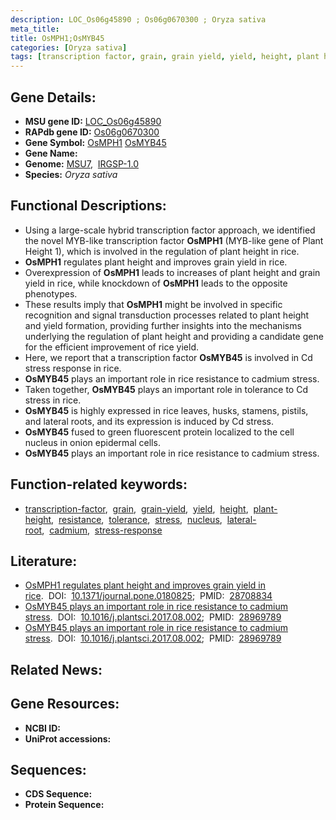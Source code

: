 ```yaml
---
description: LOC_Os06g45890 ; Os06g0670300 ; Oryza sativa
meta_title:
title: OsMPH1;OsMYB45
categories: [Oryza sativa]
tags: [transcription factor, grain, grain yield, yield, height, plant height, resistance, tolerance, stress, nucleus, lateral root, cadmium, stress response]
---
```


## Gene Details:
- **MSU gene ID:** [LOC_Os06g45890](http://rice.uga.edu/cgi-bin/ORF_infopage.cgi?orf=LOC_Os06g45890)  
- **RAPdb gene ID:** [Os06g0670300](https://rapdb.dna.affrc.go.jp/locus/?name=Os06g0670300)  
- **Gene Symbol:** <u>OsMPH1</u>&nbsp;<u>OsMYB45</u>
- **Gene Name:**
- **Genome:**  [MSU7](http://rice.uga.edu/),&nbsp;&nbsp;[IRGSP-1.0](https://rapdb.dna.affrc.go.jp/download/irgsp1.html)
- **Species:** *Oryza sativa*

## Functional Descriptions:
   - Using a large-scale hybrid transcription factor approach, we identified the novel MYB-like transcription factor **OsMPH1** (MYB-like gene of Plant Height 1), which is involved in the regulation of plant height in rice.
   - **OsMPH1** regulates plant height and improves grain yield in rice.
   - Overexpression of **OsMPH1** leads to increases of plant height and grain yield in rice, while knockdown of **OsMPH1** leads to the opposite phenotypes.
   - These results imply that **OsMPH1** might be involved in specific recognition and signal transduction processes related to plant height and yield formation, providing further insights into the mechanisms underlying the regulation of plant height and providing a candidate gene for the efficient improvement of rice yield.
   - Here, we report that a transcription factor **OsMYB45** is involved in Cd stress response in rice.
   - **OsMYB45** plays an important role in rice resistance to cadmium stress.
   - Taken together, **OsMYB45** plays an important role in tolerance to Cd stress in rice.
   - **OsMYB45** is highly expressed in rice leaves, husks, stamens, pistils, and lateral roots, and its expression is induced by Cd stress.
   - **OsMYB45** fused to green fluorescent protein localized to the cell nucleus in onion epidermal cells.
   - **OsMYB45** plays an important role in rice resistance to cadmium stress.

## Function-related keywords:
   - [transcription-factor](/tags/transcription-factor/),&nbsp;&nbsp;[grain](/tags/grain/),&nbsp;&nbsp;[grain-yield](/tags/grain-yield/),&nbsp;&nbsp;[yield](/tags/yield/),&nbsp;&nbsp;[height](/tags/height/),&nbsp;&nbsp;[plant-height](/tags/plant-height/),&nbsp;&nbsp;[resistance](/tags/resistance/),&nbsp;&nbsp;[tolerance](/tags/tolerance/),&nbsp;&nbsp;[stress](/tags/stress/),&nbsp;&nbsp;[nucleus](/tags/nucleus/),&nbsp;&nbsp;[lateral-root](/tags/lateral-root/),&nbsp;&nbsp;[cadmium](/tags/cadmium/),&nbsp;&nbsp;[stress-response](/tags/stress-response/)

## Literature:
   - [OsMPH1 regulates plant height and improves grain yield in rice](https://www.doi.org/10.1371/journal.pone.0180825).&nbsp;&nbsp;DOI:&nbsp;&nbsp;[10.1371/journal.pone.0180825](https://www.doi.org/10.1371/journal.pone.0180825);&nbsp;&nbsp;PMID:&nbsp;&nbsp;[28708834](https://pubmed.ncbi.nlm.nih.gov/28708834/)
   - [OsMYB45 plays an important role in rice resistance to cadmium stress](https://www.doi.org/10.1016/j.plantsci.2017.08.002).&nbsp;&nbsp;DOI:&nbsp;&nbsp;[10.1016/j.plantsci.2017.08.002](https://www.doi.org/10.1016/j.plantsci.2017.08.002);&nbsp;&nbsp;PMID:&nbsp;&nbsp;[28969789](https://pubmed.ncbi.nlm.nih.gov/28969789/)
   - [OsMYB45 plays an important role in rice resistance to cadmium stress](https://www.doi.org/10.1016/j.plantsci.2017.08.002).&nbsp;&nbsp;DOI:&nbsp;&nbsp;[10.1016/j.plantsci.2017.08.002](https://www.doi.org/10.1016/j.plantsci.2017.08.002);&nbsp;&nbsp;PMID:&nbsp;&nbsp;[28969789](https://pubmed.ncbi.nlm.nih.gov/28969789/)

## Related News:

## Gene Resources:
- **NCBI ID:**  []()
- **UniProt accessions:** [](https://www.uniprot.org/uniprotkb//entry)

## Sequences:
- **CDS Sequence:**
- **Protein Sequence:**
